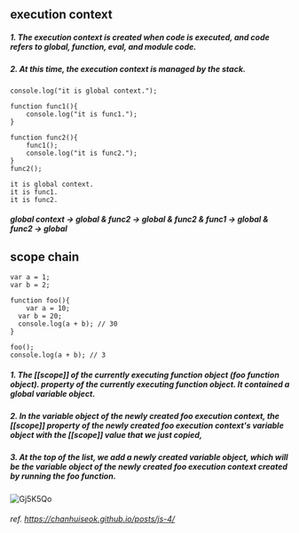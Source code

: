 ## execution context

##### 1. The execution context is created when code is executed, and code refers to global, function, eval, and module code.<br> 
##### 2. At this time, the execution context is managed by the stack.<br> 

```
console.log("it is global context.");

function func1(){
	console.log("it is func1.");
}

function func2(){
    func1();
    console.log("it is func2.");
}
func2();
```

```
it is global context.
it is func1.
it is func2.
```

##### global context -> global & func2 ->  global & func2 & func1 -> global & func2 -> global


## scope chain

```
var a = 1;
var b = 2;

function foo(){
	var a = 10;
  var b = 20;
  console.log(a + b); // 30
}

foo();
console.log(a + b); // 3
```

##### 1. The [[scope]] of the currently executing function object (foo function object). property of the currently executing function object. It contained a global variable object.
##### 2. In the variable object of the newly created foo execution context, the [[scope]] property of the newly created foo execution context's variable object with the [[scope]] value that we just copied,
##### 3. At the top of the list, we add a newly created variable object, which will be the variable object of the newly created foo execution context created by running the foo function.

![Gj5K5Qo](https://github.com/eileenjang/dom-basic/assets/82510378/0379e646-9dff-44d5-8353-e55ebe64afe5)

###### ref. https://chanhuiseok.github.io/posts/js-4/
